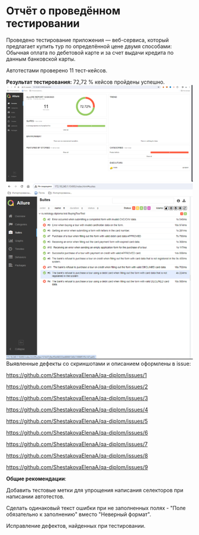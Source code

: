 # Отчёт о проведённом тестировании
Проведено тестирование приложения — веб-сервиса, который предлагает купить тур по определённой цене двумя способами:
Обычная оплата по дебетовой карте и за счет выдачи кредита по данным банковской карты.

Автотестами проверено 11 тест-кейсов.

**Результат тестирования:** 72,72 % кейсов пройдены успешно.
![img_1.png](img_1.png)
![img_2.png](img_2.png)
Выявленные дефекты со скриншотами и описанием оформлены в issue:

https://github.com/ShestakovaElenaA/qa-diplom/issues/1

https://github.com/ShestakovaElenaA/qa-diplom/issues/2

https://github.com/ShestakovaElenaA/qa-diplom/issues/3

https://github.com/ShestakovaElenaA/qa-diplom/issues/4

https://github.com/ShestakovaElenaA/qa-diplom/issues/5

https://github.com/ShestakovaElenaA/qa-diplom/issues/6

https://github.com/ShestakovaElenaA/qa-diplom/issues/7

https://github.com/ShestakovaElenaA/qa-diplom/issues/8

https://github.com/ShestakovaElenaA/qa-diplom/issues/9

**Общие рекомендации**:

Добавить тестовые метки для упрощения написания селекторов при написании автотестов.

Сделать одинаковый текст ошибки при не заполненных полях - "Поле обязательно к заполнению" вместо "Неверный формат".

Исправление дефектов, найденных при тестировании.